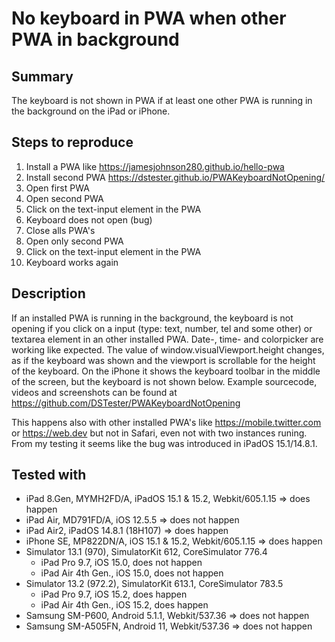 # No keyboard in PWA when other PWA in background

## Summary
The keyboard is not shown in PWA if at least one other PWA is running in the background on the iPad or iPhone.

## Steps to reproduce
1. Install a PWA like https://jamesjohnson280.github.io/hello-pwa
2. Install second PWA https://dstester.github.io/PWAKeyboardNotOpening/
3. Open first PWA
4. Open second PWA
5. Click on the text-input element in the PWA
6. Keyboard does not open (bug)
7. Close alls PWA's
8. Open only second PWA
9. Click on the text-input element in the PWA
10. Keyboard works again

## Description
If an installed PWA is running in the background, the keyboard is not opening if you click on a input (type: text, number, tel and some other) or textarea element in an other installed PWA.
Date-, time- and colorpicker are working like expected.
The value of window.visualViewport.height changes, as if the keyboard was shown and the viewport is scrollable for the height of the keyboard.
On the iPhone it shows the keyboard toolbar in the middle of the screen, but the keyboard is not shown below.
Example sourcecode, videos and screenshots can be found at https://github.com/DSTester/PWAKeyboardNotOpening

This happens also with other installed PWA's like https://mobile.twitter.com or https://web.dev but not in Safari, even not with two instances runing.
From my testing it seems like the bug was introduced in iPadOS 15.1/14.8.1. 

## Tested with
* iPad 8.Gen, MYMH2FD/A, iPadOS 15.1 & 15.2, Webkit/605.1.15 => does happen
* iPad Air, MD791FD/A, iOS 12.5.5 => does not happen
* iPad Air2, iPadOS 14.8.1 (18H107) => does happen
* iPhone SE, MP822DN/A, iOS 15.1 & 15.2, Webkit/605.1.15 => does happen
* Simulator 13.1 (970), SimulatorKit 612, CoreSimulator 776.4
    * iPad Pro 9.7, iOS 15.0, does not happen
    * iPad Air 4th Gen., iOS 15.0, does not happen
* Simulator 13.2 (972.2), SimulatorKit 613.1, CoreSimulator 783.5
    * iPad Pro 9.7, iOS 15.2, does happen
    * iPad Air 4th Gen., iOS 15.2, does happen
* Samsung SM-P600, Android 5.1.1, Webkit/537.36 => does not happen
* Samsung SM-A505FN, Android 11, Webkit/537.36 => does not happen
